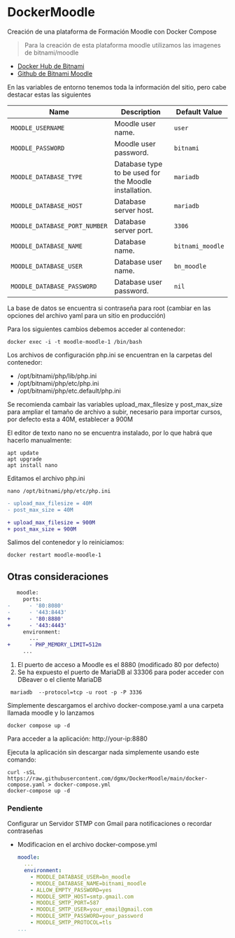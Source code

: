 # DockerMoodle
Creación de una plataforma de Formación Moodle con Docker Compose

> Para la creación de esta plataforma moodle utilizamos las imagenes de bitnami/moodle

- [Docker Hub de Bitnami](https://hub.docker.com/r/bitnami/moodle)
- [Github de Bitnami Moodle](https://github.com/bitnami/containers/tree/main/bitnami/moodle)

En las variables de entorno tenemos toda la información del sitio, pero cabe destacar estas las siguientes

| Name                          | Description                                             | Default Value          |
|-------------------------------|---------------------------------------------------------|-------------------------
| `MOODLE_USERNAME`             | Moodle user name.                                       | `user`                 |
| `MOODLE_PASSWORD`             | Moodle user password.                                   | `bitnami`              |
| `MOODLE_DATABASE_TYPE`        | Database type to be used for the Moodle installation.   | `mariadb`              |
| `MOODLE_DATABASE_HOST`        | Database server host.                                   | `mariadb`              |
| `MOODLE_DATABASE_PORT_NUMBER` | Database server port.                                   | `3306`                 |
| `MOODLE_DATABASE_NAME`        | Database name.                                          | `bitnami_moodle`       |
| `MOODLE_DATABASE_USER`        | Database user name.                                     | `bn_moodle`            |
| `MOODLE_DATABASE_PASSWORD`    | Database user password.                                 | `nil`                  |

La base de datos se encuentra si contraseña para root (cambiar en las opciones del archivo yaml para un sitio en producción)

Para los siguientes cambios debemos acceder al contenedor:

```console
docker exec -i -t moodle-moodle-1 /bin/bash
```

Los archivos de configuración php.ini se encuentran en la carpetas del contenedor:

- /opt/bitnami/php/lib/php.ini
- /opt/bitnami/php/etc/php.ini
- /opt/bitnami/php/etc.default/php.ini

Se recomienda cambair las variables upload_max_filesize y post_max_size para ampliar el tamaño de archivo a subir, necesario para importar cursos, por defecto esta a 40M, establecer a 900M

El editor de texto nano no se encuentra instalado, por lo que habrá que hacerlo manualmente:

```console
apt update
apt upgrade
apt install nano
```
Editamos el archivo php.ini
```console
nano /opt/bitnami/php/etc/php.ini
```
```diff
- upload_max_filesize = 40M
- post_max_size = 40M

+ upload_max_filesize = 900M
+ post_max_size = 900M
```

Salimos del contenedor y lo reiniciamos:
```console
docker restart moodle-moodle-1
```


## Otras consideraciones

```diff
   moodle:
     ports:
-      - '80:8080'
-      - '443:8443'
+      - '80:8880'
+      - '443:4443'
     environment:
       ...
+      - PHP_MEMORY_LIMIT=512m
     ...
```


1. El puerto de acceso a Moodle es el 8880 (modificado 80 por defecto)
2. Se ha expuesto el puerto de MariaDB al 33306 para poder acceder con DBeaver o el cliente MariaDB
```console
 mariadb  --protocol=tcp -u root -p -P 3336
```

Simplemente descargamos el archivo docker-compose.yaml a una carpeta llamada moodle y lo lanzamos
```console
docker compose up -d
```

Para acceder a la aplicación:
http://your-ip:8880

Ejecuta la aplicación sin descargar nada simplemente usando este comando:
```console
curl -sSL https://raw.githubusercontent.com/dgmx/DockerMoodle/main/docker-compose.yaml > docker-compose.yml
docker-compose up -d
```

### Pendiente

Configurar un Servidor STMP con Gmail para notificaciones o recordar contraseñas

* Modificacion en el archivo docker-compose.yml

  ```yaml
  moodle:
    ...
    environment:
      - MOODLE_DATABASE_USER=bn_moodle
      - MOODLE_DATABASE_NAME=bitnami_moodle
      - ALLOW_EMPTY_PASSWORD=yes
      - MOODLE_SMTP_HOST=smtp.gmail.com
      - MOODLE_SMTP_PORT=587
      - MOODLE_SMTP_USER=your_email@gmail.com
      - MOODLE_SMTP_PASSWORD=your_password
      - MOODLE_SMTP_PROTOCOL=tls
  ...
  ```




